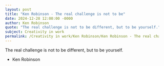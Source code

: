 ```yaml
---
layout: post
title: "Ken Robinson - The real challenge is not to be"
date: 2024-12-28 12:00:00 -0000
author: Ken Robinson
quote: "The real challenge is not to be different, but to be yourself."
subject: Creativity in work
permalink: /Creativity in work/Ken Robinson/Ken Robinson - The real challenge is not to be
---
```


The real challenge is not to be different, but to be yourself.

- Ken Robinson
